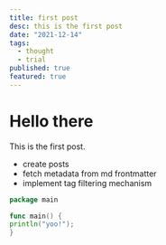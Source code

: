 ```yaml
---
title: first post
desc: this is the first post
date: "2021-12-14"
tags:
  - thought
  - trial
published: true
featured: true
---
```


# Hello there

This is the first post.

- create posts
- fetch metadata from md frontmatter
- implement tag filtering mechanism

```go
package main

func main() {
println("yoo!");
}
```
